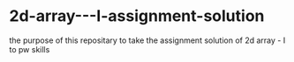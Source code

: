 # 2d-array---I-assignment-solution
the purpose of this repositary to take the assignment solution of 2d array - I to pw skills
